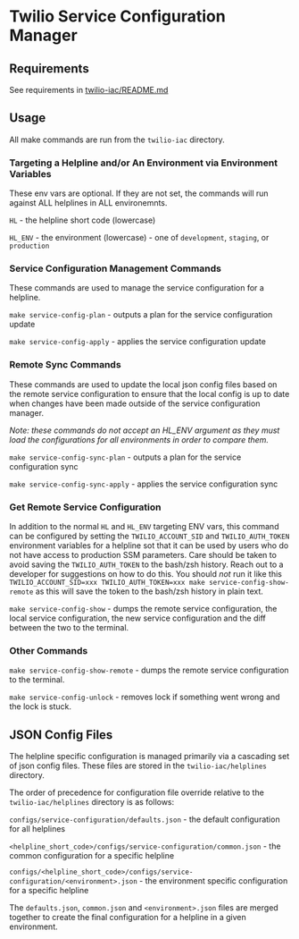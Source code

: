 # Twilio Service Configuration Manager

## Requirements

See requirements in [twilio-iac/README.md](../README.md)

## Usage

All make commands are run from the `twilio-iac` directory.

### Targeting a Helpline and/or An Environment via Environment Variables

These env vars are optional. If they are not set, the commands will run against ALL helplines in ALL environemnts.

`HL` - the helpline short code (lowercase)

`HL_ENV` - the environment (lowercase) - one of `development`, `staging`, or `production`


### Service Configuration Management Commands

These commands are used to manage the service configuration for a helpline.

`make service-config-plan` - outputs a plan for the service configuration update

`make service-config-apply` - applies the service configuration update

### Remote Sync Commands

These commands are used to update the local json config files based on the remote service configuration to ensure that the local config is up to date when changes have been made outside of the service configuration manager.

*Note: these commands do not accept an HL_ENV argument as they must load the configurations for all environments in order to compare them.*

`make service-config-sync-plan` - outputs a plan for the service configuration sync

`make service-config-sync-apply` - applies the service configuration sync

### Get Remote Service Configuration

In addition to the normal `HL` and `HL_ENV` targeting ENV vars, this command can be configured by setting the `TWILIO_ACCOUNT_SID` and `TWILIO_AUTH_TOKEN` environment variables for a helpline sot that it can be used by users who do not have access to production SSM parameters. Care should be taken to avoid saving the `TWILIO_AUTH_TOKEN` to the bash/zsh history. Reach out to a developer for suggestions on how to do this. You should *not* run it like this `TWILIO_ACCOUNT_SID=xxx TWILIO_AUTH_TOKEN=xxx make service-config-show-remote` as this will save the token to the bash/zsh history in plain text.

`make service-config-show` - dumps the remote service configuration, the local service configuration, the new service configuration and the diff between the two to the terminal.

### Other Commands

`make service-config-show-remote` - dumps the remote service configuration to the terminal.

`make service-config-unlock` - removes lock if something went wrong and the lock is stuck.

## JSON Config Files

The helpline specific configuration is managed primarily via a cascading set of json config files. These files are stored in the `twilio-iac/helplines` directory.

The order of precedence for configuration file override relative to the `twilio-iac/helplines` directory is as follows:

`configs/service-configuration/defaults.json` - the default configuration for all helplines

`<helpline_short_code>/configs/service-configuration/common.json` - the common configuration for a specific helpline

`configs/<helpline_short_code>/configs/service-configuration/<environment>.json` - the environment specific configuration for a specific helpline

The `defaults.json`, `common.json` and `<environment>.json` files are merged together to create the final configuration for a helpline in a given environment.
